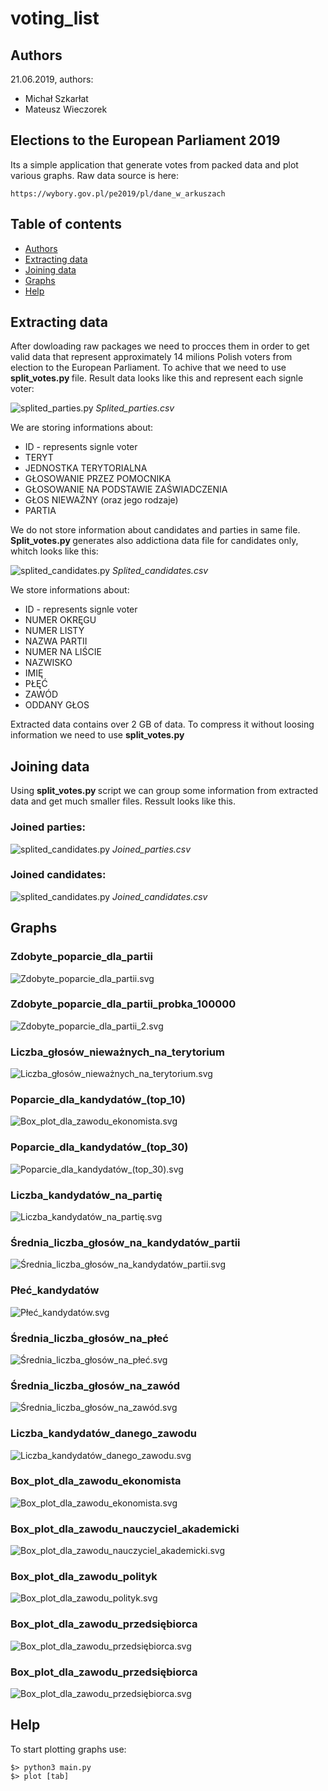 # voting_list
## Authors
21.06.2019,
authors:
* Michał Szkarłat
* Mateusz Wieczorek


## Elections to the European Parliament 2019
Its a simple application that generate votes from packed data and plot various graphs. 
Raw data source is here:
```
https://wybory.gov.pl/pe2019/pl/dane_w_arkuszach
```

## Table of contents
* [Authors](#authors)
* [Extracting data](#extracting-data)
* [Joining data](#joining-data)
* [Graphs](#graphs)
* [Help](#help)


## Extracting data
After dowloading raw packages we need to procces them in order to get valid data that represent approximately 14 milions Polish voters from election to the European Parliament. To achive that we need to use <b> split_votes.py </b> file. Result data looks like this and represent each signle voter:

![splited_parties.py](https://raw.githubusercontent.com/mikiisz/voting_list/master/screenshots/splited_parties.png)
<i>Splited_parties.csv</i>

We are storing informations about:
* ID - represents signle voter
* TERYT
* JEDNOSTKA TERYTORIALNA
* GŁOSOWANIE PRZEZ POMOCNIKA
* GŁOSOWANIE NA PODSTAWIE ZAŚWIADCZENIA
* GŁOS NIEWAŻNY (oraz jego rodzaje)
* PARTIA

We do not store information about candidates and parties in same file. <b> Split_votes.py </b> generates also addictiona data file for candidates only, whitch looks like this:

![splited_candidates.py](https://raw.githubusercontent.com/mikiisz/voting_list/master/screenshots/splited_candidates.png)
<i>Splited_candidates.csv</i>
  
 We store informations about:
 * ID - represents signle voter
 * NUMER OKRĘGU
 * NUMER LISTY
 * NAZWA PARTII
 * NUMER NA LIŚCIE
 * NAZWISKO
 * IMIĘ
 * PŁĘĆ
 * ZAWÓD
 * ODDANY GŁOS
 
 Extracted data contains over 2 GB of data. To compress it without loosing information we need to use <b> split_votes.py </b>
 
 ## Joining data
Using <b> split_votes.py </b> script we can group some information from extracted data and get much smaller files.
Ressult looks like this.

### Joined parties:
![splited_candidates.py](https://raw.githubusercontent.com/mikiisz/voting_list/master/screenshots/joined_parties.png)
<i>Joined_parties.csv</i>

### Joined candidates:
![splited_candidates.py](https://raw.githubusercontent.com/mikiisz/voting_list/master/screenshots/joined_candidates.png)
<i>Joined_candidates.csv</i>

## Graphs
### Zdobyte_poparcie_dla_partii
![Zdobyte_poparcie_dla_partii.svg](./graphs/Zdobyte_poparcie_dla_partii.svg)

### Zdobyte_poparcie_dla_partii_probka_100000
![Zdobyte_poparcie_dla_partii_2.svg](./graphs/Zdobyte_poparcie_dla_partii_2.svg)

### Liczba_głosów_nieważnych_na_terytorium
![Liczba_głosów_nieważnych_na_terytorium.svg](./graphs/Liczba_głosów_nieważnych_na_terytorium.svg)

### Poparcie_dla_kandydatów_(top_10)
![Box_plot_dla_zawodu_ekonomista.svg](./graphs/Poparcie_dla_kandydatów_(top_10).svg)

### Poparcie_dla_kandydatów_(top_30)
![Poparcie_dla_kandydatów_(top_30).svg](./graphs/Poparcie_dla_kandydatów_(top_30).svg)

### Liczba_kandydatów_na_partię
![Liczba_kandydatów_na_partię.svg](./graphs/Liczba_kandydatów_na_partię.svg)

### Średnia_liczba_głosów_na_kandydatów_partii
![Średnia_liczba_głosów_na_kandydatów_partii.svg](./graphs/Średnia_liczba_głosów_na_kandydatów_partii.svg)

### Płeć_kandydatów
![Płeć_kandydatów.svg](./graphs/Płeć_kandydatów.svg)

### Średnia_liczba_głosów_na_płeć
![Średnia_liczba_głosów_na_płeć.svg](./graphs/Średnia_liczba_głosów_na_płeć.svg)

### Średnia_liczba_głosów_na_zawód
![Średnia_liczba_głosów_na_zawód.svg](./graphs/Średnia_liczba_głosów_na_zawód.svg)

### Liczba_kandydatów_danego_zawodu
![Liczba_kandydatów_danego_zawodu.svg](./graphs/Liczba_kandydatów_danego_zawodu.svg)

### Box_plot_dla_zawodu_ekonomista
![Box_plot_dla_zawodu_ekonomista.svg](./graphs/Box_plot_dla_zawodu_ekonomista.svg)

### Box_plot_dla_zawodu_nauczyciel_akademicki
![Box_plot_dla_zawodu_nauczyciel_akademicki.svg](./graphs/Box_plot_dla_zawodu_nauczyciel_akademicki.svg)

### Box_plot_dla_zawodu_polityk
![Box_plot_dla_zawodu_polityk.svg](./graphs/Box_plot_dla_zawodu_polityk.svg)

### Box_plot_dla_zawodu_przedsiębiorca
![Box_plot_dla_zawodu_przedsiębiorca.svg](./graphs/Box_plot_dla_zawodu_przedsiębiorca.svg)

### Box_plot_dla_zawodu_przedsiębiorca
![Box_plot_dla_zawodu_przedsiębiorca.svg](./graphs/Box_plot_dla_zawodu_przedsiębiorca.svg)

## Help
To start plotting graphs use:
```
$> python3 main.py
$> plot [tab]
```
